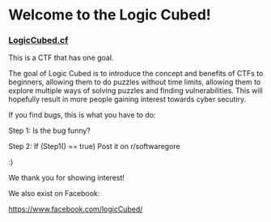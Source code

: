 # **Welcome to the Logic Cubed!**

### [LogicCubed.cf](http://logiccubed.cf)
This is a CTF that has one goal.


The goal of Logic Cubed is to introduce the concept and benefits of CTFs to beginners, allowing them to do puzzles without time limits, allowing them to explore multiple ways of solving puzzles and finding vulnerabilities. This will hopefully result in more people gaining interest towards cyber secutiry.


If you find bugs, this is what you have to do:


 Step 1: Is the bug funny?


 Step 2: If (Step1() == true) Post it on r/softwaregore


:)


We thank you for showing interest!


We also exist on Facebook:


https://www.facebook.com/logicCubed/
